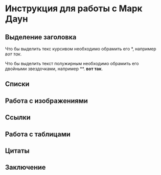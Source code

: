 # Инструкция для работы с Марк Даун

## Выделение заголовка
 
 Что бы выделить текс курсивом необходимо обрамить его *, например *вот так*.
  
  Что бы выделить текст полужирным необходимо обрамить его двойными звездочками, например **. **вот так**.
  
## Списки

## Работа с изображениями

## Ссылки

## Работа с таблицами

## Цитаты

## Заключение